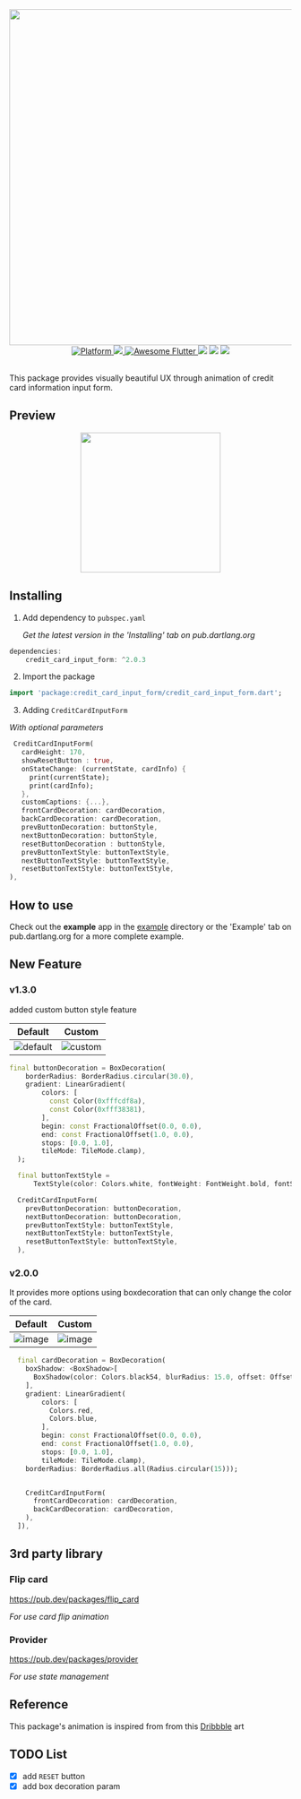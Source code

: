 
<div align="center">

<img src="https://user-images.githubusercontent.com/35194820/76590756-8c4ed180-6531-11ea-89f5-382a9553541e.png" width="600" >

</div>

<div align="center">
	<a href="https://flutter.io">
    <img src="https://img.shields.io/badge/Platform-Flutter-yellow.svg"
      alt="Platform" />
  </a>
  <a href="https://pub.dev/packages/credit_card_input_form">
   <img src="https://img.shields.io/badge/pub-v2.0.4-red" />

</a>
<a href="https://github.com/Solido/awesome-flutter">
   <img alt="Awesome Flutter" src="https://img.shields.io/badge/Awesome-Flutter-blue.svg?longCache=true&style=flat-square" />

</a>
   <img src="https://img.shields.io/github/forks/Origogi/Flutter-Credit-Card-Input-Form" >
<img src="https://img.shields.io/github/stars/Origogi/Flutter-Credit-Card-Input-Form" >
<img src="https://img.shields.io/github/license/Origogi/Flutter-Credit-Card-Input-Form" >

</div><br>

This package provides visually beautiful UX through animation of credit card information input form.

## Preview

<div align="center">

<img src="https://user-images.githubusercontent.com/35194820/82177030-5bb15c80-9913-11ea-83bf-d6bfdf858f04.gif" width="250" >

</div>

## Installing

1. Add dependency to `pubspec.yaml`

    *Get the latest version in the 'Installing' tab on pub.dartlang.org*
    
```dart
dependencies:
    credit_card_input_form: ^2.0.3
```

2. Import the package

```dart
import 'package:credit_card_input_form/credit_card_input_form.dart';
```

3. Adding `CreditCardInputForm`

*With optional parameters*
```dart
 CreditCardInputForm(
   cardHeight: 170,
   showResetButton : true,
   onStateChange: (currentState, cardInfo) {
     print(currentState);
     print(cardInfo);
   },
   customCaptions: {...}, 
   frontCardDecoration: cardDecoration,
   backCardDecoration: cardDecoration,
   prevButtonDecoration: buttonStyle,
   nextButtonDecoration: buttonStyle,
   resetButtonDecoration : buttonStyle,
   prevButtonTextStyle: buttonTextStyle,
   nextButtonTextStyle: buttonTextStyle,
   resetButtonTextStyle: buttonTextStyle,
),
```

## How to use

Check out the **example** app in the [example](example) directory or the 'Example' tab on pub.dartlang.org for a more complete example.

## New Feature

### v1.3.0

added custom button style feature

<div align="center">

|Default|Custom|
|------|---|
|![default](https://user-images.githubusercontent.com/35194820/89704240-1e49f180-d98d-11ea-9305-5938f0386251.PNG)|![custom](https://user-images.githubusercontent.com/35194820/89704237-1d18c480-d98d-11ea-9557-36a8519da301.PNG)|
</div>

~~~dart
final buttonDecoration = BoxDecoration(
    borderRadius: BorderRadius.circular(30.0),
    gradient: LinearGradient(
        colors: [
          const Color(0xfffcdf8a),
          const Color(0xfff38381),
        ],
        begin: const FractionalOffset(0.0, 0.0),
        end: const FractionalOffset(1.0, 0.0),
        stops: [0.0, 1.0],
        tileMode: TileMode.clamp),
  );

  final buttonTextStyle =
      TextStyle(color: Colors.white, fontWeight: FontWeight.bold, fontSize: 18);

  CreditCardInputForm(
    prevButtonDecoration: buttonDecoration,
    nextButtonDecoration: buttonDecoration,
    prevButtonTextStyle: buttonTextStyle,
    nextButtonTextStyle: buttonTextStyle,
    resetButtonTextStyle: buttonTextStyle,
  ),

~~~

### v2.0.0

It provides more options using boxdecoration that can only change the color of the card.

<div align="center">

|Default|Custom|
|------|---|
|![image](https://user-images.githubusercontent.com/35194820/89976756-434ba680-dca4-11ea-8297-ed7dccbfb6e6.png)|![image](https://user-images.githubusercontent.com/35194820/89976725-2b742280-dca4-11ea-8771-9e3bd9690ee0.png)|
</div>

~~~dart
  final cardDecoration = BoxDecoration(
    boxShadow: <BoxShadow>[
      BoxShadow(color: Colors.black54, blurRadius: 15.0, offset: Offset(0, 8))
    ],
    gradient: LinearGradient(
        colors: [
          Colors.red,
          Colors.blue,
        ],
        begin: const FractionalOffset(0.0, 0.0),
        end: const FractionalOffset(1.0, 0.0),
        stops: [0.0, 1.0],
        tileMode: TileMode.clamp),
    borderRadius: BorderRadius.all(Radius.circular(15)));


    CreditCardInputForm(
      frontCardDecoration: cardDecoration,
      backCardDecoration: cardDecoration,
    ),
  ]),
~~~

## 3rd party library

### Flip card

https://pub.dev/packages/flip_card

*For use card flip animation*

### Provider

https://pub.dev/packages/provider

*For use state management*

## Reference

This package's animation is inspired from from this [Dribbble](https://dribbble.com/shots/6440077-Add-a-New-Credit-Card-alternate-flow
) art

## TODO List

- [x] add `RESET` button
- [x] add box decoration param
